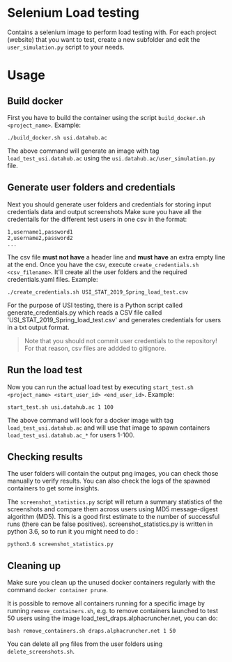 # Selenium Load testing

Contains a selenium image to perform load testing with.
For each project (website) that you want to test, create a new subfolder and edit the `user_simulation.py` script to your 
needs.

# Usage

## Build docker
First you have to build the container using the script `build_docker.sh <project_name>`. Example:

```
./build_docker.sh usi.datahub.ac
```

The above command will generate an image with tag `load_test_usi.datahub.ac` using the `usi.datahub.ac/user_simulation.py`
 file.

## Generate user folders and credentials
Next you should generate user folders and credentials for storing input credentials data and output screenshots
Make sure you have all the credentails for the different test users in one csv in the format:

```
1,username1,password1
2,username2,password2
...
```

The csv file **must not have** a header line and **must have** an extra empty line at the end.
Once you have the csv, execute `create_credentials.sh <csv_filename>`.
It'll create all the user folders and the required credentials.yaml files.
Example:

```
./create_credentials.sh USI_STAT_2019_Spring_load_test.csv
```

For the purpose of USI testing, there is a Python script called generate_credentials.py which reads a CSV file called 'USI_STAT_2019_Spring_load_test.csv' and generates credentials for users in a txt output format.
> Note that you should not commit user credentials to the repository! For that reason, csv files are addded to gitignore.

## Run the load test
Now you can run the actual load test by executing `start_test.sh <project_name> <start_user_id> <end_user_id>`. Example:

```
start_test.sh usi.datahub.ac 1 100
```

The above command will look for a docker image with tag `load_test_usi.datahub.ac` and will use that image
 to spawn containers `load_test_usi.datahub.ac_*` for users 1-100.

## Checking results

The user folders will contain the output png images, you can check those manually to verify results. 
You can also check the logs of the spawned containers to get some insights.

The `screenshot_statistics.py` script will return a summary statistics of the screenshots and compare them across users using MD5 message-digest algorithm (MD5).
This is a good first estimate to the number of successful runs (there can be false positives). 
screenshot_statistics.py is written in python 3.6, so to run it you might need to do :

```
python3.6 screenshot_statistics.py
```

## Cleaning up

Make sure you clean up the unused docker containers regularly with the command `docker container prune`.

It is possible to remove all containers running for a specific image by running `remove_containers.sh`, e.g. to remove containers launched to test 50 users using the image load_test_draps.alphacruncher.net, you can do:

```
bash remove_containers.sh draps.alphacruncher.net 1 50
```



You can delete all `png` files from the user folders using `delete_screenshots.sh`.
